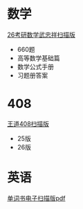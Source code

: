 # 数学

[26考研数学武忠祥扫描版](https://pan.quark.cn/s/fbe4c7f336b9#/list/share)

- 660题
- 高等数学基础篇
- 数学公式手册
- 习题册答案

# 408

[王道408扫描版](https://pan.quark.cn/s/587bda8911f0#/list/share)

- 25版
- 26版

# 英语

[单词书电子扫描版pdf](https://pan.quark.cn/s/1bb4cac85091#/list/share)